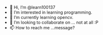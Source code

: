 - 👋 Hi, I’m @learn100137
- 👀 I’m interested in learning programming.
- 🌱 I’m currently learning opencv.
- 💞️ I’m looking to collaborate on ... not at all :P
- 📫 How to reach me ...message?

<!---
learn100137/learn100137 is a ✨ special ✨ repository because its `README.md` (this file) appears on your GitHub profile.
You can click the Preview link to take a look at your changes.
--->
